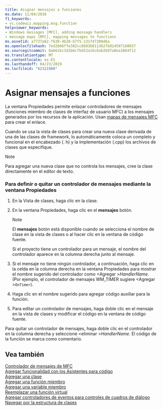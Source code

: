 ```yaml
---
title: Asignar mensajes a funciones
ms.date: 11/04/2016
f1_keywords:
- vc.codewiz.mapping.msg.function
helpviewer_keywords:
- Windows messages [MFC], adding message handlers
- message maps [MFC], mapping messages to functions
ms.assetid: a7727a62-f638-4b20-b7f5-131f47200d6a
ms.openlocfilehash: 7ed2b66ffe382cc8683b811362fb014597168037
ms.sourcegitcommit: 0ab61bc3d2b6cfbd52a16c6ab2b97a8ea1864f12
ms.translationtype: MT
ms.contentlocale: es-ES
ms.lasthandoff: 04/23/2019
ms.locfileid: "62321980"
---
```

# <a name="mapping-messages-to-functions"></a>Asignar mensajes a funciones

La ventana Propiedades permite enlazar controladores de mensajes (funciones miembro de clases de interfaz de usuario MFC) a los mensajes generados por los recursos de la aplicación. Usan [mapas de mensajes MFC](../../mfc/messages-and-commands-in-the-framework.md) para crear el enlace.

Cuando se usa la vista de clases para crear una nueva clase derivada de una de las clases de framework, lo automáticamente coloca un completo y funcional en el encabezado (. h) y la implementación (.cpp) los archivos de clases que especifique.

> [!NOTE]
>  Para agregar una nueva clase que no controla los mensajes, cree la clase directamente en el editor de texto.

### <a name="to-define-or-remove-a-message-handler-using-the-properties-window"></a>Para definir o quitar un controlador de mensajes mediante la ventana Propiedades

1. En la Vista de clases, haga clic en la clase.

1. En la ventana Propiedades, haga clic en el **mensajes** botón.

    > [!NOTE]
    >  El **mensajes** botón está disponible cuando se selecciona el nombre de clase en la vista de clases o al hacer clic en la ventana de código fuente.

   Si el proyecto tiene un controlador para un mensaje, el nombre del controlador aparece en la columna derecha junto al mensaje.

1. Si el mensaje no tiene ningún controlador, a continuación, haga clic en la celda en la columna derecha en la ventana Propiedades para mostrar el nombre sugerido del controlador como \<Agregar >*HandlerName*. (Por ejemplo, el controlador de mensajes WM_TIMER sugiere \<Agregar >`OnTimer`).

1. Haga clic en el nombre sugerido para agregar código auxiliar para la función.

1. Para editar un controlador de mensajes, haga doble clic en el mensaje en la vista de clases y modificar el código en la ventana de código fuente.

Para quitar un controlador de mensajes, haga doble clic en el controlador en la columna derecha y seleccione \<eliminar >*HandlerName*. El código de la función se marca como comentario.

## <a name="see-also"></a>Vea también

[Controlador de mensajes de MFC](../../mfc/reference/adding-an-mfc-message-handler.md)<br/>
[Agregar funcionalidad con los Asistentes para código](../../ide/adding-functionality-with-code-wizards-cpp.md)<br/>
[Agregar una clase](../../ide/adding-a-class-visual-cpp.md)<br/>
[Agregar una función miembro](../../ide/adding-a-member-function-visual-cpp.md)<br/>
[Agregar una variable miembro](../../ide/adding-a-member-variable-visual-cpp.md)<br/>
[Reemplazar una función virtual](../../ide/overriding-a-virtual-function-visual-cpp.md)<br/>
[Agregar controladores de eventos para controles de cuadros de diálogo](../../windows/adding-event-handlers-for-dialog-box-controls.md)<br/>
[Navegar por la estructura de clases](../../ide/navigating-the-class-structure-visual-cpp.md)
